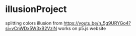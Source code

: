 # illusionProject
splitting colors illusion from https://youtu.be/n_5g9URYGo4?si=vCnWDx5W3xB2VziN
works on p5.js website
